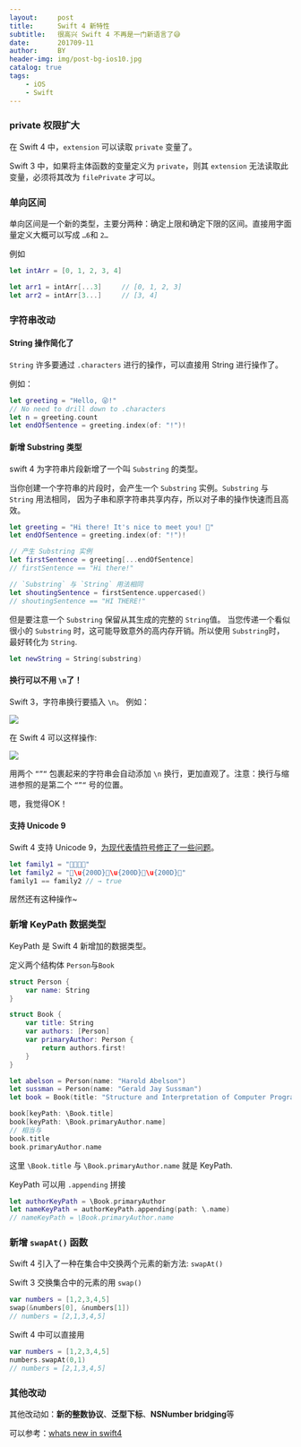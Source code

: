 ```yaml
---
layout:     post
title:      Swift 4 新特性
subtitle:   很高兴 Swift 4 不再是一门新语言了😅
date:       201709-11
author:     BY
header-img: img/post-bg-ios10.jpg
catalog: true
tags:
    - iOS
    - Swift
---
```



### private 权限扩大

在 Swift 4 中，`extension` 可以读取 `private` 变量了。

Swift 3 中，如果将主体函数的变量定义为 `private`，则其 `extension` 无法读取此变量，必须将其改为 `filePrivate` 才可以。

### 单向区间

单向区间是一个新的类型，主要分两种：确定上限和确定下限的区间。直接用字面量定义大概可以写成 `…6`和 `2…`

例如

```swift
let intArr = [0, 1, 2, 3, 4]

let arr1 = intArr[...3] 	// [0, 1, 2, 3]
let arr2 = intArr[3...] 	// [3, 4]
```

### 字符串改动


#### String 操作简化了

`String` 许多要通过 `.characters` 进行的操作，可以直接用 String 进行操作了。

例如：

```swift
let greeting = "Hello, 😜!"
// No need to drill down to .characters
let n = greeting.count
let endOfSentence = greeting.index(of: "!")!

```

#### 新增 Substring 类型


swift 4 为字符串片段新增了一个叫 `Substring` 的类型。

当你创建一个字符串的片段时，会产生一个 `Substring` 实例。`Substring` 与 `String` 用法相同， 因为子串和原字符串共享内存，所以对子串的操作快速而且高效。

```swift
let greeting = "Hi there! It's nice to meet you! 👋"
let endOfSentence = greeting.index(of: "!")! 

// 产生 Substring 实例
let firstSentence = greeting[...endOfSentence]
// firstSentence == "Hi there!"

// `Substring` 与 `String` 用法相同
let shoutingSentence = firstSentence.uppercased()
// shoutingSentence == "HI THERE!" 
```

但是要注意一个 `Substring` 保留从其生成的完整的 `String`值。 当您传递一个看似很小的 `Substring` 时，这可能导致意外的高内存开销。所以使用 `Substring`时，最好转化为 `String`.

```swift
let newString = String(substring)
```


#### 换行可以不用 `\n`了！

Swift 3，字符串换行要插入 `\n`。
例如：

![](https://ws4.sinaimg.cn/large/006tNc79gy1fjdam0wvhhj305d0283yf.jpg)

在 Swift 4 可以这样操作:

![](https://ws2.sinaimg.cn/large/006tNc79gy1fjdas2yri4j303q0260sm.jpg)

用两个 `“”“` 包裹起来的字符串会自动添加 `\n` 换行，更加直观了。注意：换行与缩进参照的是第二个 `“”“` 号的位置。

嗯，我觉得OK！

#### 支持 Unicode 9

Swift 4 支持 Unicode 9，[为现代表情符号修正了一些问题](https://oleb.net/blog/2016/12/emoji-4-0/)。


```swift
let family1 = "👨‍👩‍👧‍👦"
let family2 = "👨\u{200D}👩\u{200D}👧\u{200D}👦"
family1 == family2 // → true
```

居然还有这种操作~

### 新增 KeyPath 数据类型

KeyPath 是 Swift 4 新增加的数据类型。

定义两个结构体 `Person`与`Book` 

```swift
struct Person {
    var name: String
}

struct Book {
    var title: String
    var authors: [Person]
    var primaryAuthor: Person {
        return authors.first!
    }
}

let abelson = Person(name: "Harold Abelson")
let sussman = Person(name: "Gerald Jay Sussman")
let book = Book(title: "Structure and Interpretation of Computer Programs", authors: [abelson, sussman])
```
```swift
book[keyPath: \Book.title]
book[keyPath: \Book.primaryAuthor.name]
// 相当与
book.title
book.primaryAuthor.name
```

这里 `\Book.title` 与 `\Book.primaryAuthor.name` 就是 KeyPath.

KeyPath 可以用 `.appending` 拼接

```swift
let authorKeyPath = \Book.primaryAuthor
let nameKeyPath = authorKeyPath.appending(path: \.name)
// nameKeyPath = \Book.primaryAuthor.name
```

### 新增  `swapAt()` 函数
Swift 4 引入了一种在集合中交换两个元素的新方法: `swapAt()`

Swift 3 交换集合中的元素的用 `swap()`

```swift
var numbers = [1,2,3,4,5]
swap(&numbers[0], &numbers[1])
// numbers = [2,1,3,4,5]
```

Swift 4 中可以直接用 

```swift
var numbers = [1,2,3,4,5]
numbers.swapAt(0,1)
// numbers = [2,1,3,4,5]
```



### 其他改动

其他改动如：**新的整数协议**、**泛型下标**、**NSNumber bridging**等

可以参考：[whats new in swift4](https://github.com/ole/whats-new-in-swift-4)
